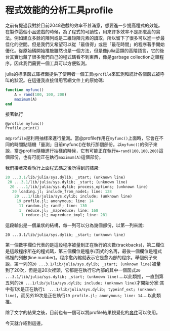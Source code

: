 # 程式效能的分析工具profile

之前有提過我對於目前2048遊戲的效率不甚滿意，想要進一步提高程式的效能。在製作這個小品遊戲的時候，為了程式的可讀性，用來許多效率不是那麼高的寫法。例如建立多餘的陣列或是二維矩陣元素的讀取，所以留下了很多可以進一步最佳化的空間。但是我們又希望可以從「最值得」或是「最花時間」的程序著手開始優化。從原始碼開始推敲雖然也是一個方法，但是像julia這類的高階語言，它的後台其實也藏了很多我們自己的程式碼看不到東西，像是garbage collection之類程序。因此我們需要一個工具可以方便監測。

julia的標準函式庫裡面提供了使用者一個工具```@profile```來監測和統計各個函式被呼叫的狀況。在這邊我直接借用官網文件上的原始碼:

```julia
function myfunc()
    A = rand(100, 100, 200)
    maximum(A)
end
```

接著執行

```
@profile myfunc()
Profile.print()
```

 a```@profile```是利用抽樣來進行量測。當@profile作用在```myfunc()```上面時，它會在不同的時間點隨機「量測」目前myfunc()在執行那個部份。以```myfunc()```的例子來說，當@profile隨機進行抽樣的時候，它有可能正在執行```A=rand(100,100,200)```這個部份，也有可能正在執行```maximum(A)```這個部份。

我們接著來看執行上面程式碼之後所得到的結果:


```julia
20 ...3.1/lib/julia/sys.dylib; _start; (unknown line)
 20 ...3.1/lib/julia/sys.dylib; _start; (unknown line)
  20 ....1/lib/julia/sys.dylib; process_options; (unknown line)
   20 loading.jl; include_from_node1; line: 128
    20 ...1/lib/julia/sys.dylib; include; (unknown line)
     19 profile.jl; anonymous; line: 14
      11 random.jl; rand!; line: 130
      1  reduce.jl; _mapreduce; line: 168
       1 reduce.jl; mapreduce_impl; line: 281

```

這段輸出是一個巢狀的結構，每一列可以分為幾個部份，以第一列來說:

```
20 ...3.1/lib/julia/sys.dylib; _start; (unknown line)
```
第一個數字欄位代表的是這段程序被量到正在執行的次數(trackbacks)，第二欄位是這段程序所在的程式碼，第三個欄位是程序/函式的名再，最後一個欄位是程式碼裡的列數(line number)。程序愈內縮就表示它是愈內部的程序。舉個例子來說，第一列的```20 ...3.1/lib/julia/sys.dylib; _start; (unknown line)```被量到了20次，但是這20次裡頭，它都是在執行它內部的其中一個函式```20 ...3.1/lib/julia/sys.dylib; _start; (unknown line)```....以此類推，一直到第五列的```20 ...1/lib/julia/sys.dylib; include; (unknown line)```才開始分家:其中有1次是正在執行```1  ...1/lib/julia/sys.dylib; typeinf_ext; (unknown line)```，而另外19次是正在執行```19 profile.jl; anonymous; line: 14```....以此類推。

除了文字的結果之後，目前也有一個可以將profile結果視覺化的[套件](https://github.com/timholy/ProfileView.jl)可以使用。

今天就介紹到這邊。






